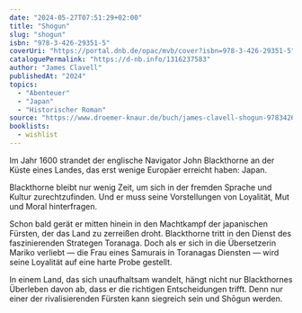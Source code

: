 ```yaml
---
date: "2024-05-27T07:51:29+02:00"
title: "Shogun"
slug: "shogun"
isbn: "978-3-426-29351-5"
coverUri: "https://portal.dnb.de/opac/mvb/cover?isbn=978-3-426-29351-5"
cataloguePermalink: "https://d-nb.info/1316237583"
author: "James Clavell"
publishedAt: "2024"
topics:
  - "Abenteuer"
  - "Japan"
  - "Historischer Roman"
source: "https://www.droemer-knaur.de/buch/james-clavell-shogun-9783426293515"
booklists:
  - wishlist
---
```


Im Jahr 1600 strandet der englische Navigator John Blackthorne an der Küste 
eines Landes, das erst wenige Europäer erreicht haben: Japan.

Blackthorne bleibt nur wenig Zeit, um sich in der fremden Sprache und Kultur 
zurechtzufinden. Und er muss seine Vorstellungen von Loyalität, Mut und Moral 
hinterfragen.

Schon bald gerät er mitten hinein in den Machtkampf der japanischen Fürsten, der 
das Land zu zerreißen droht. Blackthorne tritt in den Dienst des faszinierenden 
Strategen Toranaga. Doch als er sich in die Übersetzerin Mariko verliebt — die 
Frau eines Samurais in Toranagas Diensten — wird seine Loyalität auf eine harte 
Probe gestellt.

In einem Land, das sich unaufhaltsam wandelt, hängt nicht nur Blackthornes 
Überleben davon ab, dass er die richtigen Entscheidungen trifft. Denn nur einer 
der rivalisierenden Fürsten kann siegreich sein und Shōgun werden.